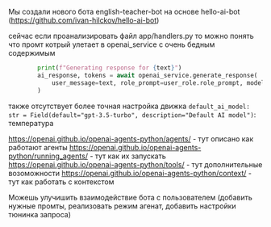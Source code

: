 Мы создали нового бота english-teacher-bot на основе hello-ai-bot (https://github.com/ivan-hilckov/hello-ai-bot)

сейчас если проанализировать файл app/handlers.py то можно понять что промт котрый улетает в openai_service c очень бедным содержимым

```py
        print(f"Generating response for {text}")
        ai_response, tokens = await openai_service.generate_response(
            user_message=text, role_prompt=user_role.role_prompt, model=settings.default_ai_model
        )
```

также отсутствует более точная настройка движка `default_ai_model: str = Field(default="gpt-3.5-turbo", description="Default AI model")`: температура


https://openai.github.io/openai-agents-python/agents/ - тут описано как работают агенты
https://openai.github.io/openai-agents-python/running_agents/ - тут как их запускать 
https://openai.github.io/openai-agents-python/tools/ - тут дополнительные возоможности 
https://openai.github.io/openai-agents-python/context/ - тут как работать с контекстом

Можешь улучишить взаимодействие бота с пользователем (добавить нужные промты, реализовать режим агенат, добавить настройки тюнинка запроса) 